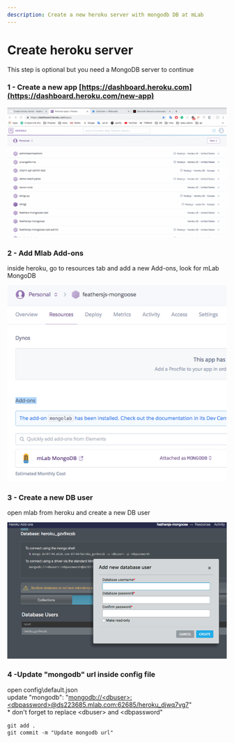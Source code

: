 ```yaml
---
description: Create a new heroku server with mongodb DB at mLab
---
```


# Create heroku server

This step is optional but you need a MongoDB server to continue

### **1 - Create a new app** [https://dashboard.heroku.com](https://dashboard.heroku.com/new-app)

![](../../.gitbook/assets/ovgmuuya6r.gif)

### **2 - Add Mlab Add-ons**

inside heroku, go to resources tab and add a new Add-ons, look for mLab MongoDB

![](../../.gitbook/assets/screen-shot-2019-01-18-at-9.46.51.png)

### **3 - Create a new DB user**

open mlab from heroku and create a new DB user

![](../../.gitbook/assets/screen-shot-2019-01-18-at-9.49.28.png)

### **4 -Update "mongodb" url inside config file**

open config\default.json  
update  "mongodb":  "[mongodb://&lt;dbuser&gt;:&lt;dbpassword&gt;@ds223685.mlab.com:62685/heroku\_djwq7vg7](mongodb://<dbuser>:<dbpassword>@ds223685.mlab.com:23685/heroku_dbwq7vg7)"  
\* don't forget to replace &lt;dbuser&gt; and &lt;dbpassword"

```text
git add .
git commit -m "Update mongodb url"
```

​​ 

